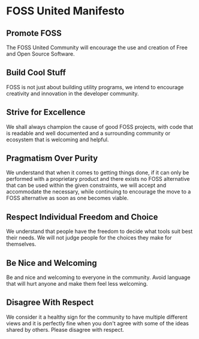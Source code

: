 # FOSS United Manifesto

## Promote FOSS

The FOSS United Community will encourage the use and creation of Free
and Open Source Software.

## Build Cool Stuff

FOSS is not just about building utility programs, we intend to encourage
creativity and innovation in the developer community.

## Strive for Excellence

We shall always champion the cause of good FOSS projects, with code that
is readable and well documented and a surrounding community or ecosystem
that is welcoming and helpful.

## Pragmatism Over Purity

We understand that when it comes to getting things done, if it can only
be performed with a proprietary product and there exists no FOSS
alternative that can be used within the given constraints, we will
accept and accommodate the necessary, while continuing to encourage the
move to a FOSS alternative as soon as one becomes viable.

## Respect Individual Freedom and Choice

We understand that people have the freedom to decide what tools suit
best their needs. We will not judge people for the choices they make
for themselves.

## Be Nice and Welcoming

Be and nice and welcoming to everyone in the community. Avoid language
that will hurt anyone and make them feel less welcoming.

## Disagree With Respect

We consider it a healthy sign for the community to have multiple
different views and it is perfectly fine when you don't agree with some
of the ideas shared by others. Please disagree with respect.


